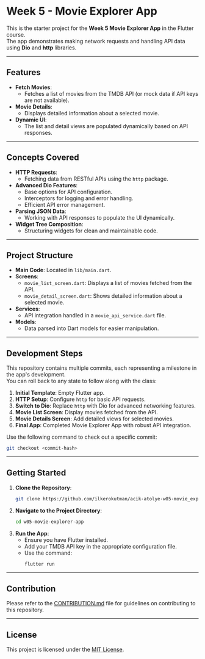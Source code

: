 # Week 5 - Movie Explorer App

This is the starter project for the **Week 5 Movie Explorer App** in the Flutter course.  
The app demonstrates making network requests and handling API data using **Dio** and **http** libraries.

---

## Features

- **Fetch Movies**:
  - Fetches a list of movies from the TMDB API (or mock data if API keys are not available).
- **Movie Details**:
  - Displays detailed information about a selected movie.
- **Dynamic UI**:
  - The list and detail views are populated dynamically based on API responses.

---

## Concepts Covered

- **HTTP Requests**:
  - Fetching data from RESTful APIs using the `http` package.
- **Advanced Dio Features**:
  - Base options for API configuration.
  - Interceptors for logging and error handling.
  - Efficient API error management.
- **Parsing JSON Data**:
  - Working with API responses to populate the UI dynamically.
- **Widget Tree Composition**:
  - Structuring widgets for clean and maintainable code.

---

## Project Structure

- **Main Code**: Located in `lib/main.dart`.
- **Screens**:
  - `movie_list_screen.dart`: Displays a list of movies fetched from the API.
  - `movie_detail_screen.dart`: Shows detailed information about a selected movie.
- **Services**:
  - API integration handled in a `movie_api_service.dart` file.
- **Models**:
  - Data parsed into Dart models for easier manipulation.

---

## Development Steps

This repository contains multiple commits, each representing a milestone in the app's development.  
You can roll back to any state to follow along with the class:

1. **Initial Template**: Empty Flutter app.
2. **HTTP Setup**: Configure `http` for basic API requests.
3. **Switch to Dio**: Replace `http` with Dio for advanced networking features.
4. **Movie List Screen**: Display movies fetched from the API.
5. **Movie Details Screen**: Add detailed views for selected movies.
6. **Final App**: Completed Movie Explorer App with robust API integration.

Use the following command to check out a specific commit:
```bash
git checkout <commit-hash>
```

---

## Getting Started

1. **Clone the Repository**:
   ```bash
   git clone https://github.com/ilkerokutman/acik-atolye-w05-movie_explorer_app.git
   ```
2. **Navigate to the Project Directory**:
   ```bash
   cd w05-movie-explorer-app
   ```
3. **Run the App**:
   - Ensure you have Flutter installed.
   - Add your TMDB API key in the appropriate configuration file.
   - Use the command:
     ```bash
     flutter run
     ```

---

## Contribution

Please refer to the [CONTRIBUTION.md](CONTRIBUTION.md) file for guidelines on contributing to this repository.

---

## License

This project is licensed under the [MIT License](LICENSE).
